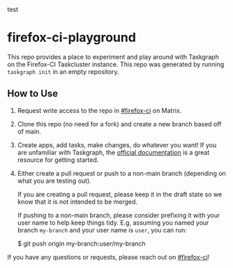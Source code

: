 test
# firefox-ci-playground

This repo provides a place to experiment and play around with Taskgraph on the
Firefox-CI Taskcluster instance. This repo was generated by running ``taskgraph
init`` in an empty repository.

## How to Use

1. Request write access to the repo in [#firefox-ci] on Matrix.
2. Clone this repo (no need for a fork) and create a new branch based off of main.
3. Create apps, add tasks, make changes, do whatever you want! If you are
   unfamiliar with Taskgraph, the [official documentation] is a great resource
   for getting started.
4. Either create a pull request or push to a non-main branch (depending on what
   you are testing out).

   If you are creating a pull request, please keep it in the draft state so we
   know that it is not intended to be merged.

   If pushing to a non-main branch, please consider prefixing
   it with your user name to help keep things tidy. E.g, assuming you named
   your branch ``my-branch`` and your user name is ``user``, you can run:

   $ git push origin my-branch:user/my-branch

If you have any questions or requests, please reach out on [#firefox-ci]!

[#firefox-ci]: https://matrix.to/#/#firefox-ci:mozilla.org
[official documentation]: https://taskcluster-taskgraph.readthedocs.io/en/latest/
